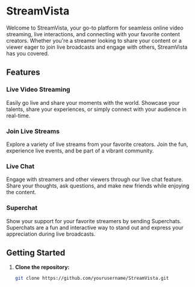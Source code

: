 # StreamVista

Welcome to StreamVista, your go-to platform for seamless online video streaming, live interactions, and connecting with your favorite content creators. Whether you're a streamer looking to share your content or a viewer eager to join live broadcasts and engage with others, StreamVista has you covered.

## Features

### Live Video Streaming
Easily go live and share your moments with the world. Showcase your talents, share your experiences, or simply connect with your audience in real-time.

### Join Live Streams
Explore a variety of live streams from your favorite creators. Join the fun, experience live events, and be part of a vibrant community.

### Live Chat
Engage with streamers and other viewers through our live chat feature. Share your thoughts, ask questions, and make new friends while enjoying the content.

### Superchat
Show your support for your favorite streamers by sending Superchats. Superchats are a fun and interactive way to stand out and express your appreciation during live broadcasts.

## Getting Started

1. **Clone the repository:**
   ```bash
   git clone https://github.com/yourusername/StreamVista.git
